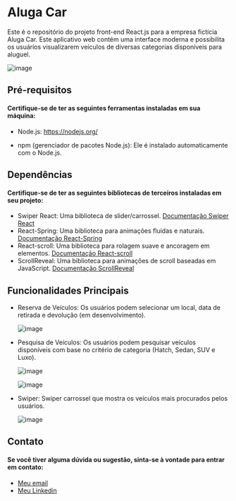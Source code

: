 # Aluga Car

Este é o repositório do projeto front-end React.js para a empresa fictícia Aluga Car. Este aplicativo web contém uma interface moderna e possibilita os usuários visualizarem veículos de diversas categorias disponíveis para aluguel.

![image](https://github.com/brogna00/car-rent/assets/93611151/79e3dabe-f5a2-4e5d-8a92-f2e28998a3d6)

## Pré-requisitos

#### Certifique-se de ter as seguintes ferramentas instaladas em sua máquina:

- Node.js: https://nodejs.org/

- npm (gerenciador de pacotes Node.js): Ele é instalado automaticamente com o Node.js.


## Dependências

#### Certifique-se de ter as seguintes bibliotecas de terceiros instaladas em seu projeto:

- Swiper React: Uma biblioteca de slider/carrossel. [Documentação Swiper React](https://swiperjs.com/react)
- React-Spring: Uma biblioteca para animações fluidas e naturais. [Documentação React-Spring](https://react-spring.io/)
- React-scroll: Uma biblioteca para rolagem suave e ancoragem em elementos. [Documentação React-scroll](https://www.npmjs.com/package/react-scroll)
- ScrollReveal: Uma biblioteca para animações de scroll baseadas em JavaScript. [Documentação ScrollReveal](https://scrollrevealjs.org/)

## Funcionalidades Principais

- Reserva de Veículos: Os usuários podem selecionar um local, data de retirada e devolução (em desenvolvimento).

  ![image](https://github.com/brogna00/car-rent/assets/93611151/f76281db-8311-4308-9cd1-9eb36340c1d4)

- Pesquisa de Veículos: Os usuários podem pesquisar veículos disponíveis com base no critério de categoria (Hatch, Sedan, SUV e Luxo).

  ![image](https://github.com/brogna00/car-rent/assets/93611151/1ef4989f-f22b-46ff-b418-1e3a9e3aa87e)

  ![image](https://github.com/brogna00/car-rent/assets/93611151/43278300-79d7-4b8f-8243-c18d0bc9fe10)

- Swiper: Swiper carrossel que mostra os veículos mais procurados pelos usuários.

  ![image](https://github.com/brogna00/car-rent/assets/93611151/0290ba20-1f5c-4f9a-8024-a20c45b8cd77)



## Contato

#### Se você tiver alguma dúvida ou sugestão, sinta-se à vontade para entrar em contato:

- [Meu email](brogna2000@gmail.com)
- [Meu Linkedin](https://www.linkedin.com/in/joao-brogna/)
